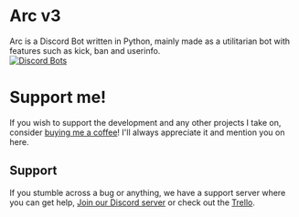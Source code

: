 # Arc v3
Arc is a Discord Bot written in Python, mainly made as a utilitarian bot with features such as kick, ban and userinfo.
\
[![Discord Bots](https://discordbots.org/api/widget/417982648749654016.svg)](https://discordbots.org/bot/417982648749654016)
# Support me!
If you wish to support the development and any other projects I take on, consider [buying me a coffee](https://ko-fi.com/joshek)! I'll always appreciate it and mention you on here.
## Support
If you stumble across a bug or anything, we have a support server where you can get help, [Join our Discord server](https://discord.gg/cTMfa56) or check out the [Trello](https://trello.com/b/W12CBdcP/arc).
